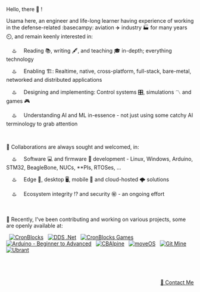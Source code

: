 Hello, there 👋 !

Usama here, an engineer and life-long learner having experience of working in the defense-related :basecampy: aviation ✈️ industry 🏭 for many years ⏲️, and remain keenly interested in:

&nbsp; &nbsp; ♨️ &nbsp; &nbsp; Reading 📚, writing 🖋️, and teaching 🎓 in-depth; everything technology

&nbsp; &nbsp; ♨️ &nbsp; &nbsp; Enabling 🏗️: Realtime, native, cross-platform, full-stack, bare-metal, networked and distributed applications

&nbsp; &nbsp; ♨️ &nbsp; &nbsp; Designing and implementing: Control systems 🎛️, simulations 〽️ and games 🎮

&nbsp; &nbsp; ♨️ &nbsp; &nbsp; Understanding AI and ML in-essence - not just using some catchy AI terminology to grab attention


&nbsp;

💞️ Collaborations are always sought and welcomed, in:

&nbsp; &nbsp; ♨️ &nbsp; &nbsp; Software 💻 and firmware 🚀 development - Linux, Windows, Arduino, STM32, BeagleBone, NUCs, \*\*PIs, RTOSes, ...

&nbsp; &nbsp; ♨️ &nbsp; &nbsp; Edge 🎼, desktop 🖥️, mobile 📱 and cloud-hosted 🌩️ solutions

&nbsp; &nbsp; ♨️ &nbsp; &nbsp; Ecosystem integrity ⁉️ and security ㊙️ - an ongoing effort


&nbsp;

🌱 Recently, I've been contributing and working on various projects, some are openly available at:


<p align="left">
  
&nbsp; <a href="https://github.com/cronblocks"><img src="https://avatars.githubusercontent.com/u/86520771?s=32&v=4" alt="CronBlocks" /></a>
&nbsp; <a href="https://github.com/dds-dotnet"><img src="https://avatars.githubusercontent.com/u/125957062?s=32&v=4" alt="DDS .Net" /></a>
&nbsp; <a href="https://github.com/cronblocks-games"><img src="https://avatars.githubusercontent.com/u/148332804?s=32&v=4" alt="CronBlocks Games" /></a>
&nbsp; <a href="https://github.com/arduino-ba"><img src="https://avatars.githubusercontent.com/u/121078777?s=32&v=4" alt="Arduino - Beginner to Advanced" /></a>
&nbsp; <a href="https://github.com/CBAlpine"><img src="https://avatars.githubusercontent.com/u/160391788?s=32&v=4" alt="CBAlpine" /></a>
&nbsp; <a href="https://github.com/move-os"><img src="https://avatars.githubusercontent.com/u/116582302?s=32&v=4" alt="moveOS" /></a>
&nbsp; <a href="https://github.com/git-mine"><img src="https://avatars.githubusercontent.com/u/125908595?s=32&v=4" alt="Git Mine" /></a>
&nbsp; <a href="https://github.com/ubrant"><img src="https://avatars.githubusercontent.com/u/87671848?s=32&v=4" alt="Ubrant" /></a>

</p>


&nbsp;

# 
<p align="right"><a href="https://www.linkedin.com/in/usa-m">&#128231; Contact Me</a></p>
